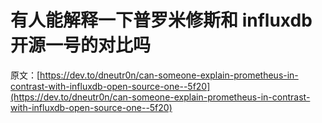# 有人能解释一下普罗米修斯和 influxdb 开源一号的对比吗

原文：[https://dev.to/dneutr0n/can-someone-explain-prometheus-in-contrast-with-influxdb-open-source-one--5f20](https://dev.to/dneutr0n/can-someone-explain-prometheus-in-contrast-with-influxdb-open-source-one--5f20)